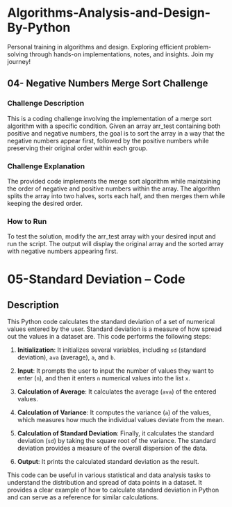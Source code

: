 # Algorithms-Analysis-and-Design-By-Python
Personal training in algorithms and design. Exploring efficient problem-solving through hands-on implementations, notes, and insights. Join my journey!
## 04- Negative Numbers Merge Sort Challenge
### Challenge Description
This is a coding challenge involving the implementation of a merge sort algorithm with a specific condition. Given an array arr_test containing both positive and negative numbers, the goal is to sort the array in a way that the negative numbers appear first, followed by the positive numbers while preserving their original order within each group.
### Challenge Explanation
The provided code implements the merge sort algorithm while maintaining the order of negative and positive numbers within the array. The algorithm splits the array into two halves, sorts each half, and then merges them while keeping the desired order.
### How to Run
To test the solution, modify the arr_test array with your desired input and run the script. The output will display the original array and the sorted array with negative numbers appearing first.

# 05-Standard Deviation – Code

## Description

This Python code calculates the standard deviation of a set of numerical values entered by the user. Standard deviation is a measure of how spread out the values in a dataset are. This code performs the following steps:

1. **Initialization**: It initializes several variables, including `sd` (standard deviation), `ava` (average), `a`, and `b`.

2. **Input**: It prompts the user to input the number of values they want to enter (`n`), and then it enters `n` numerical values into the list `x`.

3. **Calculation of Average**: It calculates the average (`ava`) of the entered values.

4. **Calculation of Variance**: It computes the variance (`a`) of the values, which measures how much the individual values deviate from the mean.

5. **Calculation of Standard Deviation**: Finally, it calculates the standard deviation (`sd`) by taking the square root of the variance. The standard deviation provides a measure of the overall dispersion of the data.

6. **Output**: It prints the calculated standard deviation as the result.

This code can be useful in various statistical and data analysis tasks to understand the distribution and spread of data points in a dataset. It provides a clear example of how to calculate standard deviation in Python and can serve as a reference for similar calculations.

